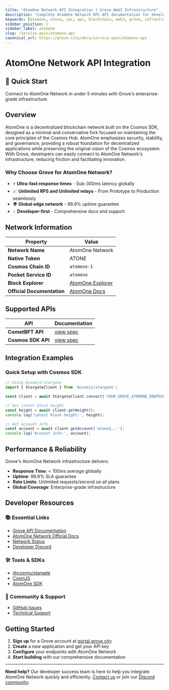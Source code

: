```yaml
---
title: "AtomOne Network API Integration | Grove Web3 Infrastructure"
description: "Complete AtomOne Network RPC API documentation for developers. Fast, reliable AtomOne Network blockchain access with Grove's enterprise infrastructure. Get started in minutes."
keywords: [atomone, atone, rpc, api, blockchain, web3, grove, infrastructure, developers, integration, cosmos]
sidebar_position: 1
sidebar_label: atomone
slug: /service-apis/atomone-api
canonical_url: https://grove.city/docs/service-apis/atomone-api
---
```


# AtomOne Network API Integration

<div style={{background: "linear-gradient(135deg, #4c51bf 0%, #805ad5 100%)", color: "white", padding: "1.5rem", borderRadius: "8px", margin: "1rem 0"}}>
  <h2 style={{color: "white", marginTop: 0}}>🚀 Quick Start</h2>
  <p style={{marginBottom: 0, fontSize: "1.1rem"}}>Connect to AtomOne Network in under 5 minutes with Grove's enterprise-grade infrastructure.</p>
</div>

## Overview

AtomOne is a decentralized blockchain network built on the Cosmos SDK, designed as a minimal and conservative fork focused on maintaining the core principles of the Cosmos Hub. AtomOne emphasizes security, stability, and governance, providing a robust foundation for decentralized applications while preserving the original vision of the Cosmos ecosystem. With Grove, developers can easily connect to AtomOne Network's infrastructure, reducing friction and facilitating innovation.

### Why Choose Grove for AtomOne Network?

- ⚡ **Ultra-fast response times** - Sub-300ms latency globally
- 📈 **Unlimited RPS and Unlimited relays** - From Prototype to Production seamlessly
- 🌍 **Global edge network** - 99.9% uptime guarantee
- 💡 **Developer-first** - Comprehensive docs and support

## Network Information

| Property | Value |
|----------|-------|
| **Network Name** | AtomOne Network |
| **Native Token** | ATONE |
| **Cosmos Chain ID** | `atomone-1` |
| **Pocket Service ID** | `atomone` |
| **Block Explorer** | [AtomOne Explorer](https://www.mintscan.io/atomone) |
| **Official Documentation** | [AtomOne Docs](https://docs.atom.one/) |

## Supported APIs

| API | Documentation |
| --- | ------------- |
| **CometBFT API** | [view spec](../grove-api/api-definition/definition#cosmos--cometbft) |
| **Cosmos SDK API** | [view spec](../grove-api/api-definition/definition#cosmos--cometbft) |

## Integration Examples

### Quick Setup with Cosmos SDK

```javascript
// Using @cosmjs/stargate
import { StargateClient } from '@cosmjs/stargate';

const client = await StargateClient.connect('YOUR_GROVE_ATOMONE_ENDPOINT');

// Get latest block height
const height = await client.getHeight();
console.log('Latest block height:', height);

// Get account info
const account = await client.getAccount('atone1...');
console.log('Account info:', account);
```

## Performance & Reliability

Grove's AtomOne Network infrastructure delivers:

- **Response Time**: < 100ms average globally
- **Uptime**: 99.9% SLA guarantee  
- **Rate Limits**: Unlimited requests/second on all plans
- **Global Coverage**: Enterprise-grade infrastructure

## Developer Resources

### 📚 Essential Links
- [Grove API Documentation](../grove-api/overview/grove-api)
- [AtomOne Network Official Docs](https://github.com/atomone-hub/atomone)
- [Network Status](https://status.grove.city)
- [Developer Discord](https://discord.gg/build-with-grove)

### 🛠️ Tools & SDKs
- [@cosmjs/stargate](https://www.npmjs.com/package/@cosmjs/stargate)
- [CosmJS](https://github.com/cosmos/cosmjs)
- [AtomOne SDK](https://github.com/atomone-hub/atomone)

### 💬 Community & Support
- [GitHub Issues](https://github.com/buildwithgrove/path)  
- [Technical Support](https://discord.com/channels/824324475256438814/1150805396085293106)

## Getting Started

1. **Sign up** for a Grove account at [portal.grove.city](https://portal.grove.city)
2. **Create** a new application and get your API key
3. **Configure** your endpoints with AtomOne Network
4. **Start building** with our comprehensive documentation

---

<div style={{background: "#f8f9fa", padding: "1rem", borderLeft: "4px solid #007bff", margin: "1rem 0"}}>
  <strong>Need help?</strong> Our developer success team is here to help you integrate AtomOne Network quickly and efficiently. <a href="mailto:portal@grove.city">Contact us</a> or join our <a href="https://discord.gg/build-with-grove">Discord community</a>.
</div>
